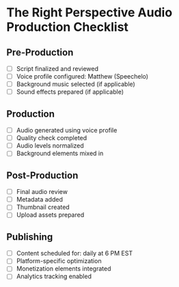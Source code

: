 
# The Right Perspective Audio Production Checklist

## Pre-Production
- [ ] Script finalized and reviewed
- [ ] Voice profile configured: Matthew (Speechelo)
- [ ] Background music selected (if applicable)
- [ ] Sound effects prepared (if applicable)

## Production
- [ ] Audio generated using voice profile
- [ ] Quality check completed
- [ ] Audio levels normalized
- [ ] Background elements mixed in

## Post-Production
- [ ] Final audio review
- [ ] Metadata added
- [ ] Thumbnail created
- [ ] Upload assets prepared

## Publishing
- [ ] Content scheduled for: daily at 6 PM EST
- [ ] Platform-specific optimization
- [ ] Monetization elements integrated
- [ ] Analytics tracking enabled
